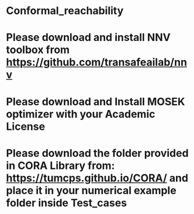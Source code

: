 # Conformal_reachability
# Please download and install NNV toolbox from   https://github.com/transafeailab/nnv
# Please download and Install MOSEK optimizer with your Academic License
# Please download the folder provided in CORA Library from:  https://tumcps.github.io/CORA/    and place it in your numerical example folder inside Test_cases
